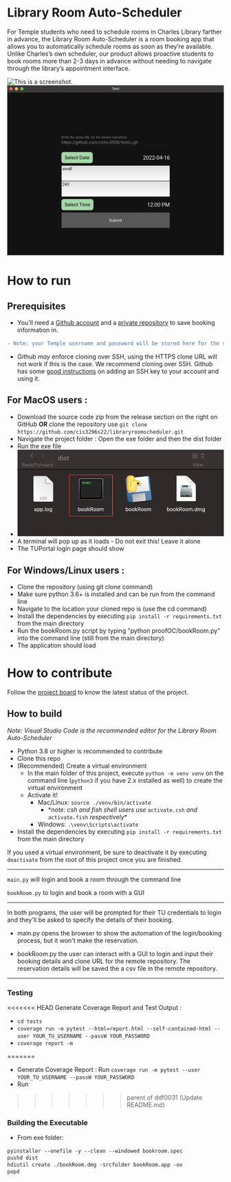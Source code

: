 # Library Room Auto-Scheduler

For Temple students who need to schedule rooms in Charles Library farther in advance, the Library Room Auto-Scheduler is a room booking app that allows you to automatically schedule rooms as soon as they’re available. Unlike Charles’s own scheduler, our product allows proactive students to book rooms more than 2-3 days in advance without needing to navigate through the library’s appointment interface.

![This is a screenshot.](images/login0.2.png)
![This is a screenshot.](images/booking0.2.png)

# How to run

## Prerequisites

- You'll need a [Github account](https://github.com/) and a [private repository](https://docs.github.com/en/get-started/quickstart/create-a-repo) to save booking information in. 
```diff
- Note: your Temple username and password will be stored here for the scheduler to remotely access your account, so MAKE SURE the repo is private!
```
- Github _may_ enforce cloning over SSH, using the HTTPS clone URL will not work if this is the case. We recommend cloning over SSH. Github has some [good instructions](https://docs.github.com/en/authentication/connecting-to-github-with-ssh/adding-a-new-ssh-key-to-your-github-account) on adding an SSH key to your account and using it.

## For MacOS users :
- Download the source code zip from the release section on the right on GitHub **OR** clone the repository use `git clone https://github.com/cis3296s22/libraryroomscheduler.git`
- Navigate the project folder : Open the exe folder and then the dist folder
- Run the exe file 
- ![This is a screenshot of the exe file.](images/exe.png)
- A terminal will pop up as it loads - Do not exit this! Leave it alone 
- The TUPortal login page should show

## For Windows/Linux users :
- Clone the repository (using git clone command)
- Make sure python 3.6+ is installed and can be run from the command line
- Navigate to the location your cloned repo is (use the cd command)
- Install the dependencies by executing `pip install -r requirements.txt` from the main directory
- Run the bookRoom.py script by typing "python proofOC/bookRoom.py" into the command line (still from the main directory)
- The application should load

# How to contribute

Follow the [project board](https://github.com/cis3296s22/libraryroomscheduler/projects/2) to know the latest status of the project.

## How to build

_Note: Visual Studio Code is the recommended editor for the Library Room Auto-Scheduler_

- Python 3.8 or higher is recommended to contribute
- Clone this repo
- (Recommended) Create a virtual environment
  - In the main folder of this project, execute `python -m venv venv` on the command line (`python3` if you have 2.x installed as well) to create the virtual environment
  - Activate it!
    - Mac/Linux: `source ./venv/bin/activate`
      - \*_note: csh and fish shell users use_ `activate.csh` _and_ `activate.fish` _respectively_\*
    - Windows: `.\venv\Scripts\activate`
- Install the dependencies by executing `pip install -r requirements.txt` from the main directory

If you used a virtual environment, be sure to deactivate it by executing `deactivate` from the root of this project once you are finished.

---

`main.py` will login and book a room through the command line

`bookRoom.py` to login and book a room with a GUI

---

In both programs, the user will be prompted for their TU credentials to login and they'll be asked to specify the details of their booking.

- main.py opens the browser to show the automation of the login/booking process, but it won't make the reservation.

- bookRoom.py the user can interact with a GUI to login and input their booking details and clone URL for the remote repository. The reservation details will be saved the a csv file in the remote repository.

---

### Testing

<<<<<<< HEAD
Generate Coverage Report and Test Output :
- ```cd tests``` 
- ```coverage run -m pytest --html=report.html --self-contained-html --user YOUR_TU_USERNAME --passW YOUR_PASSWORD```
- ```coverage report -m```


=======
- Generate Coverage Report : Run ```coverage run -m pytest --user YOUR_TU_USERNAME --passW YOUR_PASSWORD```
- Run 
>>>>>>> parent of ddf0031 (Update README.md)

### Building the Executable

- From exe folder:

```
pyinstaller --onefile -y --clean --windowed bookroom.spec
pushd dist
hdiutil create ./bookRoom.dmg -srcfolder bookRoom.app -ov
popd
```

<!-- CREATE THE EXE FOLDER CONTENTS -->
<!-- pyinstaller --onefile -y --clean --windowed --name bookRoom --exclude-module _tkinter --exclude-module Tkinter --exclude-module enchant --exclude-module twisted ../proofOC/bookRoom.py -->
<!-- Change line 23 of bookroom.spec so it looks like : exe = EXE(pyz, Tree('../proofOC/'), -->
